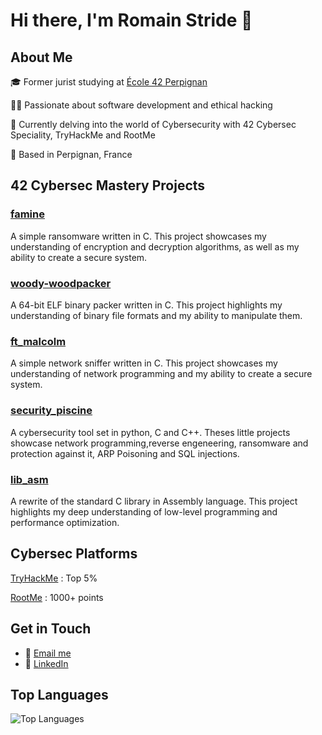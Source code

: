 # Hi there, I'm Romain Stride 👋

## About Me
🎓 Former jurist studying at [École 42 Perpignan](https://www.42.fr/)

👨‍💻 Passionate about software development and ethical hacking

🌱 Currently delving into the world of Cybersecurity with 42 Cybersec Speciality, TryHackMe and RootMe

📍 Based in Perpignan, France

## 42 Cybersec Mastery Projects

### [famine](https://github.com/rstride/famine)
A simple ransomware written in C. This project showcases my understanding of encryption and decryption algorithms, as well as my ability to create a secure system.

### [woody-woodpacker](https://github.com/rstride/woody-woodpacker)
A 64-bit ELF binary packer written in C. This project highlights my understanding of binary file formats and my ability to manipulate them.

### [ft_malcolm](https://github.com/rstride/ft_malcolm)
A simple network sniffer written in C. This project showcases my understanding of network programming and my ability to create a secure system.

### [security_piscine](https://github.com/rstride/security_piscine)
A cybersecurity tool set in python, C and C++. Theses little projects showcase network programming,reverse engeneering, ransomware and protection against it, ARP Poisoning and SQL injections.
 
### [lib_asm](https://github.com/rstride/lib_asm)
A rewrite of the standard C library in Assembly language. This project highlights my deep understanding of low-level programming and performance optimization.

## Cybersec Platforms

[TryHackMe](https://tryhackme.com/p/rstride) : Top 5%

[RootMe](https://www.root-me.org/rstride) : 1000+ points

## Get in Touch
- 📧 [Email me](mailto:romain.stride@gmail.com)
- 💼 [LinkedIn](https://www.linkedin.com/in/romainstride)

## Top Languages
![Top Languages](https://github-readme-stats.vercel.app/api/top-langs/?username=rstride&layout=compact&theme=radical)
